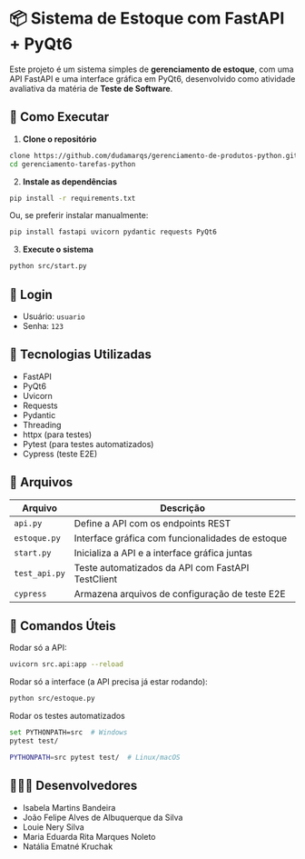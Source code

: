 # 📦 Sistema de Estoque com FastAPI + PyQt6

Este projeto é um sistema simples de **gerenciamento de estoque**, com uma API FastAPI e uma interface gráfica em PyQt6, desenvolvido como atividade avaliativa da matéria de **Teste de Software**.

## 🚀 Como Executar

1. **Clone o repositório**

```bash
clone https://github.com/dudamarqs/gerenciamento-de-produtos-python.git
cd gerenciamento-tarefas-python
```

2. **Instale as dependências**

```bash
pip install -r requirements.txt
```

Ou, se preferir instalar manualmente:

```bash
pip install fastapi uvicorn pydantic requests PyQt6
```

3. **Execute o sistema**

```bash
python src/start.py
```

## 🔑 Login

- Usuário: ```usuario```
- Senha: ```123```


## 🧠 Tecnologias Utilizadas

- FastAPI
- PyQt6
- Uvicorn
- Requests
- Pydantic
- Threading
- httpx (para testes)
- Pytest (para testes automatizados)
- Cypress (teste E2E)

## 📁 Arquivos

| Arquivo       | Descrição                                        |
| ------------  | ------------------------------------------------ |
| `api.py`      | Define a API com os endpoints REST               |
| `estoque.py`  | Interface gráfica com funcionalidades de estoque |
| `start.py`    | Inicializa a API e a interface gráfica juntas    |
| `test_api.py` | Teste automatizados da API com FastAPI TestClient|
| `cypress`     | Armazena arquivos de configuração de teste E2E   |


## 💠 Comandos Úteis

Rodar só a API:

```bash
uvicorn src.api:app --reload
```

Rodar só a interface (a API precisa já estar rodando):

```bash
python src/estoque.py
```

Rodar os testes automatizados

```bash
set PYTHONPATH=src  # Windows
pytest test/

PYTHONPATH=src pytest test/  # Linux/macOS
```

## 👩🏻‍💻 Desenvolvedores

- Isabela Martins Bandeira
- João Felipe Alves de Albuquerque da Silva
- Louie Nery Silva
- Maria Eduarda Rita Marques Noleto
- Natália Ematné Kruchak 
